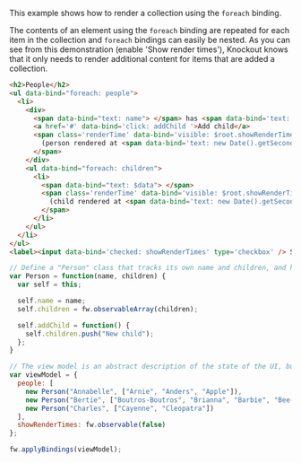 This example shows how to render a collection using the `foreach` binding.

The contents of an element using the `foreach` binding are repeated for each item in the collection and `foreach` bindings can easily be nested. As you can see from this demonstration (enable 'Show render times'), Knockout knows that it only needs to render additional content for items that are added a collection.

```html
<h2>People</h2>
<ul data-bind="foreach: people">
  <li>
    <div>
      <span data-bind="text: name"> </span> has <span data-bind='text: children().length'>&nbsp;</span> children:
      <a href='#' data-bind='click: addChild '>Add child</a>
      <span class='renderTime' data-bind='visible: $root.showRenderTimes'>
        (person rendered at <span data-bind='text: new Date().getSeconds()' > </span>)
      </span>
    </div>
    <ul data-bind="foreach: children">
      <li>
        <span data-bind="text: $data"> </span>
        <span class='renderTime' data-bind='visible: $root.showRenderTimes'>
          (child rendered at <span data-bind='text: new Date().getSeconds()' > </span>)
        </span>
      </li>
    </ul>
  </li>
</ul>
<label><input data-bind='checked: showRenderTimes' type='checkbox' /> Show render times</label> 
```

```javascript
// Define a "Person" class that tracks its own name and children, and has a method to add a new child
var Person = function(name, children) {
  var self = this;

  self.name = name;
  self.children = fw.observableArray(children);

  self.addChild = function() {
    self.children.push("New child");
  };
}

// The view model is an abstract description of the state of the UI, but without any knowledge of the UI technology (HTML)
var viewModel = {
  people: [
    new Person("Annabelle", ["Arnie", "Anders", "Apple"]),
    new Person("Bertie", ["Boutros-Boutros", "Brianna", "Barbie", "Bee-bop"]),
    new Person("Charles", ["Cayenne", "Cleopatra"])
  ],
  showRenderTimes: fw.observable(false)
};

fw.applyBindings(viewModel);
```
